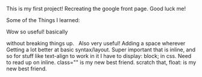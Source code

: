 
This is my first project! Recreating the google front page. Good luck me!

Some of the Things I learned:

<span> Wow so useful! basically <div> without breaking things up.
&nbsp; Also very useful! Adding a space wherever 
Getting a lot better at basic syntax/layout. 
Super important that <span> is inline, and so for stuff like text-align to work
in it I have to display: block; in css. Need to read up on inline. 
class="" is my new best friend.
scratch that, float: is my new best friend. 